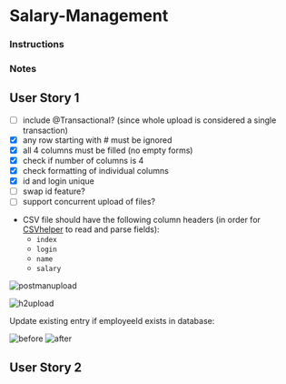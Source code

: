 # Salary-Management

### Instructions


### Notes
## User Story 1
- [ ] include @Transactional? (since whole upload is considered a single transaction)
- [x] any row starting with # must be ignored
- [x] all 4 columns must be filled (no empty forms)
- [x] check if number of columns is 4
- [x] check formatting of individual columns
- [x] id and login unique
- [ ] swap id feature?
- [ ] support concurrent upload of files?

* CSV file should have the following column headers (in order for [CSVhelper](/upload/src/main/java/com/cognizant/upload/helper/CSVHelper.java) to read and parse fields):  
  * ```index```
  * ```login```
  * ```name```
  * ```salary```


![postmanupload](https://user-images.githubusercontent.com/51468261/172776730-56511678-633a-4a9f-9ec9-765099a27aab.png)

![h2upload](https://user-images.githubusercontent.com/51468261/172776895-1a07fb90-2fb4-4332-be97-09cc12d8cdff.png)

Update existing entry if employeeId exists in database:

![before](https://user-images.githubusercontent.com/51468261/172818276-eac9a40b-4136-42b9-aaf7-eae1643e1df9.png)
![after](https://user-images.githubusercontent.com/51468261/172818439-b428faad-f0f6-4609-93cc-a0603ad629e4.png)


## User Story 2

